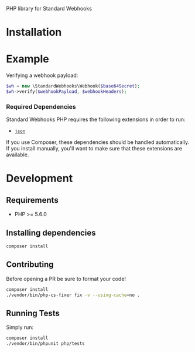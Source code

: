 PHP library for Standard Webhooks 

# Installation

# Example

Verifying a webhook payload:

```php
$wh = new \StandardWebhooks\Webhook($base64Secret);
$wh->verify($webhookPayload, $webhookHeaders);
```

### Required Dependencies

Standard Webhooks PHP requires the following extensions in order to run:

- [`json`](https://secure.php.net/manual/en/book.json.php)

If you use Composer, these dependencies should be handled automatically. If you install manually, you'll want to make sure that these extensions are available.

# Development

## Requirements

 - PHP >= 5.6.0

## Installing dependencies
```sh
composer install
```

## Contributing

Before opening a PR be sure to format your code!

```sh
composer install
./vendor/bin/php-cs-fixer fix -v --using-cache=no .
```

## Running Tests

Simply run:

```sh
composer install
./vendor/bin/phpunit php/tests
```
